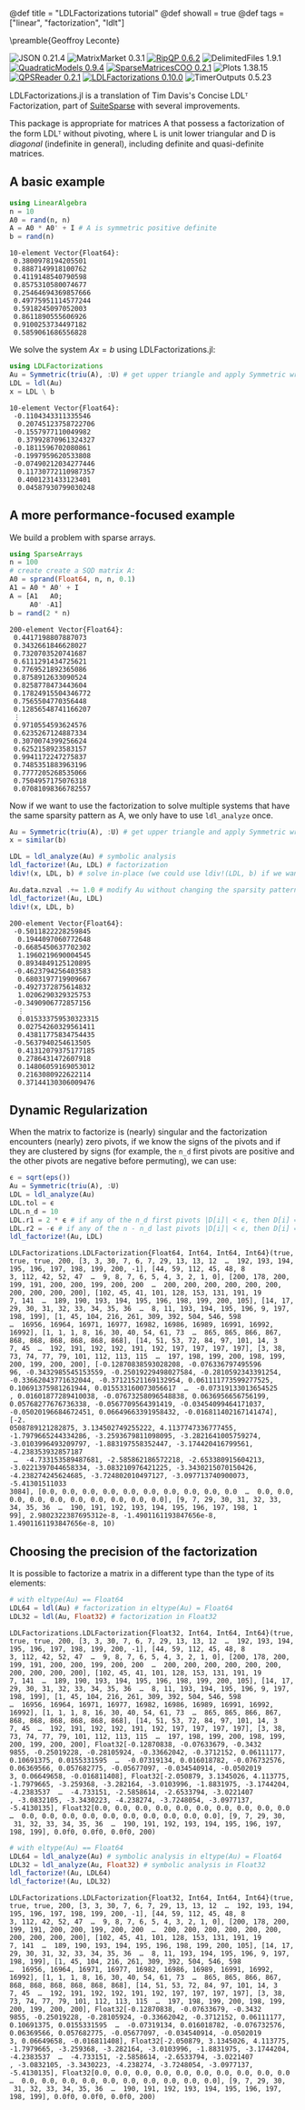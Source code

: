 @def title = "LDLFactorizations tutorial"
@def showall = true
@def tags = ["linear", "factorization", "ldlt"]

\preamble{Geoffroy Leconte}


![JSON 0.21.4](https://img.shields.io/badge/JSON-0.21.4-000?style=flat-square&labelColor=999)
![MatrixMarket 0.3.1](https://img.shields.io/badge/MatrixMarket-0.3.1-000?style=flat-square&labelColor=999)
[![RipQP 0.6.2](https://img.shields.io/badge/RipQP-0.6.2-006400?style=flat-square&labelColor=389826)](https://juliasmoothoptimizers.github.io/RipQP.jl/stable/)
![DelimitedFiles 1.9.1](https://img.shields.io/badge/DelimitedFiles-1.9.1-000?style=flat-square&labelColor=999)
[![QuadraticModels 0.9.4](https://img.shields.io/badge/QuadraticModels-0.9.4-8b0000?style=flat-square&labelColor=cb3c33)](https://juliasmoothoptimizers.github.io/QuadraticModels.jl/stable/)
[![SparseMatricesCOO 0.2.1](https://img.shields.io/badge/SparseMatricesCOO-0.2.1-4b0082?style=flat-square&labelColor=9558b2)](https://juliasmoothoptimizers.github.io/SparseMatricesCOO.jl/stable/)
![Plots 1.38.15](https://img.shields.io/badge/Plots-1.38.15-000?style=flat-square&labelColor=999)
[![QPSReader 0.2.1](https://img.shields.io/badge/QPSReader-0.2.1-8b0000?style=flat-square&labelColor=cb3c33)](https://juliasmoothoptimizers.github.io/QPSReader.jl/stable/)
[![LDLFactorizations 0.10.0](https://img.shields.io/badge/LDLFactorizations-0.10.0-4b0082?style=flat-square&labelColor=9558b2)](https://juliasmoothoptimizers.github.io/LDLFactorizations.jl/stable/)
![TimerOutputs 0.5.23](https://img.shields.io/badge/TimerOutputs-0.5.23-000?style=flat-square&labelColor=999)



LDLFactorizations.jl is a translation of Tim Davis's Concise LDLᵀ Factorization, part of [SuiteSparse](http://faculty.cse.tamu.edu/davis/suitesparse.html) with several improvements.

This package is appropriate for matrices A that possess a factorization of the
form LDLᵀ without pivoting, where L is unit lower triangular and D is *diagonal* (indefinite in general), including definite and quasi-definite matrices.

## A basic example

```julia
using LinearAlgebra
n = 10
A0 = rand(n, n)
A = A0 * A0' + I # A is symmetric positive definite
b = rand(n)
```

```plaintext
10-element Vector{Float64}:
 0.3800978194205501
 0.8887149918100762
 0.4119148540790598
 0.8575310580074677
 0.25464694369857666
 0.49775951114577244
 0.5918245097052003
 0.8611890555606926
 0.9100253734497182
 0.5859061686556828
```





We solve the system $A x = b$ using LDLFactorizations.jl:

```julia
using LDLFactorizations
Au = Symmetric(triu(A), :U) # get upper triangle and apply Symmetric wrapper
LDL = ldl(Au)
x = LDL \ b
```

```plaintext
10-element Vector{Float64}:
 -0.1104343311335546
  0.20745123758722706
 -0.1557977110049982
  0.37992870961324327
 -0.1811596702080861
 -0.1997959620533808
 -0.07490212034277446
  0.11730772110987357
  0.4001231433123401
  0.04587930799030248
```





## A more performance-focused example

We build a problem with sparse arrays.

```julia
using SparseArrays
n = 100
# create create a SQD matrix A:
A0 = sprand(Float64, n, n, 0.1)
A1 = A0 * A0' + I
A = [A1   A0;
     A0' -A1]
b = rand(2 * n)
```

```plaintext
200-element Vector{Float64}:
 0.4417198807887073
 0.3432661846628027
 0.7320703520741687
 0.6111291434725621
 0.7769521892365086
 0.8758912633090524
 0.8258778473443604
 0.17824915504346772
 0.7565504770356448
 0.12856548741166207
 ⋮
 0.9710554593624576
 0.6235267124887334
 0.3070074399256624
 0.6252158923583157
 0.9941172247275837
 0.7485351883963196
 0.7777205268535066
 0.7504957175076318
 0.07081098366782557
```





Now if we want to use the factorization to solve multiple systems that have 
the same sparsity pattern as A, we only have to use `ldl_analyze` once.

```julia
Au = Symmetric(triu(A), :U) # get upper triangle and apply Symmetric wrapper
x = similar(b)

LDL = ldl_analyze(Au) # symbolic analysis
ldl_factorize!(Au, LDL) # factorization
ldiv!(x, LDL, b) # solve in-place (we could use ldiv!(LDL, b) if we want to overwrite b)

Au.data.nzval .+= 1.0 # modify Au without changing the sparsity pattern
ldl_factorize!(Au, LDL) 
ldiv!(x, LDL, b)
```

```plaintext
200-element Vector{Float64}:
 -0.5011822228259845
  0.1944097060772648
 -0.6685450637702302
  1.1960219690004545
  0.8934849125120895
 -0.4623794256403583
  0.6803197719909667
 -0.4927372875614832
  1.0206290329325753
 -0.3490906772857156
  ⋮
  0.015333759530323315
  0.02754260329561411
  0.43811775834754435
 -0.5637940254613505
  0.41312079375177185
  0.2786431472607918
  0.14806059169053012
  0.2163080922622114
  0.37144130306009476
```





## Dynamic Regularization

When the matrix to factorize is (nearly) singular and the factorization encounters (nearly) zero pivots, 
if we know the signs of the pivots and if they are clustered by signs (for example, the 
`n_d` first pivots are positive and the other pivots are negative before permuting), we can use:

```julia
ϵ = sqrt(eps())
Au = Symmetric(triu(A), :U)
LDL = ldl_analyze(Au)
LDL.tol = ϵ
LDL.n_d = 10
LDL.r1 = 2 * ϵ # if any of the n_d first pivots |D[i]| < ϵ, then D[i] = sign(LDL.r1) * max(abs(D[i] + LDL.r1), abs(LDL.r1))
LDL.r2 = -ϵ # if any of the n - n_d last pivots |D[i]| < ϵ, then D[i] = sign(LDL.r2) * max(abs(D[i] + LDL.r2), abs(LDL.r2))
ldl_factorize!(Au, LDL)
```

```plaintext
LDLFactorizations.LDLFactorization{Float64, Int64, Int64, Int64}(true, true, true, 200, [3, 3, 30, 7, 6, 7, 29, 13, 13, 12  …  192, 193, 194, 195, 196, 197, 198, 199, 200, -1], [44, 59, 112, 45, 48, 8
3, 112, 42, 52, 47  …  9, 8, 7, 6, 5, 4, 3, 2, 1, 0], [200, 178, 200, 199, 191, 200, 200, 199, 200, 200  …  200, 200, 200, 200, 200, 200, 200, 200, 200, 200], [102, 45, 41, 101, 128, 153, 131, 191, 19
7, 141  …  189, 190, 193, 194, 195, 196, 198, 199, 200, 105], [14, 17, 29, 30, 31, 32, 33, 34, 35, 36  …  8, 11, 193, 194, 195, 196, 9, 197, 198, 199], [1, 45, 104, 216, 261, 309, 392, 504, 546, 598  
…  16956, 16964, 16971, 16977, 16982, 16986, 16989, 16991, 16992, 16992], [1, 1, 1, 8, 16, 30, 40, 54, 61, 73  …  865, 865, 866, 867, 868, 868, 868, 868, 868, 868], [14, 51, 53, 72, 84, 97, 101, 14, 3
7, 45  …  192, 191, 192, 192, 191, 192, 197, 197, 197, 197], [3, 38, 73, 74, 77, 79, 101, 112, 113, 115  …  197, 198, 199, 200, 198, 199, 200, 199, 200, 200], [-0.12870838593028208, -0.076336797495596
96, -0.3432985545153559, -0.25019229498027584, -0.2810592343391254, -0.33662043771632044, -0.37121521169132954, 0.061111773599277525, 0.10691375981261944, 0.015533160073056617  …  -0.07319133013654525
, 0.01601877289410038, -0.07673258096548838, 0.0636956656756199, 0.05768277676736338, -0.0567709564391419, -0.03454099464171037, -0.05020196684672451, 0.06649663391958432, -0.016811402167141474], [-2.
0508789121282875, 3.134502749255222, 4.1137747336777455, -1.7979665244334286, -3.2593679811098095, -3.2821641005759274, -3.0103996493209797, -1.883197558352447, -3.174420416799561, -4.238353932857187 
 …  -4.733153589487681, -2.585862186572218, -2.653380915604213, -3.0221397044658334, -3.083210976421225, -3.3430215070150426, -4.238274245624685, -3.724802010497127, -3.097713740900073, -5.41301511033
3084], [0.0, 0.0, 0.0, 0.0, 0.0, 0.0, 0.0, 0.0, 0.0, 0.0  …  0.0, 0.0, 0.0, 0.0, 0.0, 0.0, 0.0, 0.0, 0.0, 0.0], [9, 7, 29, 30, 31, 32, 33, 34, 35, 36  …  190, 191, 192, 193, 194, 195, 196, 197, 198, 1
99], 2.9802322387695312e-8, -1.4901161193847656e-8, 1.4901161193847656e-8, 10)
```





## Choosing the precision of the factorization

It is possible to factorize a matrix in a different type than the type of its elements:

```julia
# with eltype(Au) == Float64
LDL64 = ldl(Au) # factorization in eltype(Au) = Float64
LDL32 = ldl(Au, Float32) # factorization in Float32
```

```plaintext
LDLFactorizations.LDLFactorization{Float32, Int64, Int64, Int64}(true, true, true, 200, [3, 3, 30, 7, 6, 7, 29, 13, 13, 12  …  192, 193, 194, 195, 196, 197, 198, 199, 200, -1], [44, 59, 112, 45, 48, 8
3, 112, 42, 52, 47  …  9, 8, 7, 6, 5, 4, 3, 2, 1, 0], [200, 178, 200, 199, 191, 200, 200, 199, 200, 200  …  200, 200, 200, 200, 200, 200, 200, 200, 200, 200], [102, 45, 41, 101, 128, 153, 131, 191, 19
7, 141  …  189, 190, 193, 194, 195, 196, 198, 199, 200, 105], [14, 17, 29, 30, 31, 32, 33, 34, 35, 36  …  8, 11, 193, 194, 195, 196, 9, 197, 198, 199], [1, 45, 104, 216, 261, 309, 392, 504, 546, 598  
…  16956, 16964, 16971, 16977, 16982, 16986, 16989, 16991, 16992, 16992], [1, 1, 1, 8, 16, 30, 40, 54, 61, 73  …  865, 865, 866, 867, 868, 868, 868, 868, 868, 868], [14, 51, 53, 72, 84, 97, 101, 14, 3
7, 45  …  192, 191, 192, 192, 191, 192, 197, 197, 197, 197], [3, 38, 73, 74, 77, 79, 101, 112, 113, 115  …  197, 198, 199, 200, 198, 199, 200, 199, 200, 200], Float32[-0.12870838, -0.07633679, -0.3432
9855, -0.25019228, -0.28105924, -0.33662042, -0.3712152, 0.06111177, 0.10691375, 0.0155331595  …  -0.07319134, 0.016018782, -0.076732576, 0.06369566, 0.057682775, -0.05677097, -0.034540914, -0.0502019
3, 0.06649658, -0.016811408], Float32[-2.050879, 3.1345026, 4.113775, -1.7979665, -3.259368, -3.282164, -3.0103996, -1.8831975, -3.1744204, -4.2383537  …  -4.733151, -2.5858614, -2.6533794, -3.0221407
, -3.0832105, -3.3430223, -4.238274, -3.7248054, -3.0977137, -5.4130135], Float32[0.0, 0.0, 0.0, 0.0, 0.0, 0.0, 0.0, 0.0, 0.0, 0.0  …  0.0, 0.0, 0.0, 0.0, 0.0, 0.0, 0.0, 0.0, 0.0, 0.0], [9, 7, 29, 30,
 31, 32, 33, 34, 35, 36  …  190, 191, 192, 193, 194, 195, 196, 197, 198, 199], 0.0f0, 0.0f0, 0.0f0, 200)
```



```julia
# with eltype(Au) == Float64
LDL64 = ldl_analyze(Au) # symbolic analysis in eltype(Au) = Float64
LDL32 = ldl_analyze(Au, Float32) # symbolic analysis in Float32
ldl_factorize!(Au, LDL64)
ldl_factorize!(Au, LDL32)
```

```plaintext
LDLFactorizations.LDLFactorization{Float32, Int64, Int64, Int64}(true, true, true, 200, [3, 3, 30, 7, 6, 7, 29, 13, 13, 12  …  192, 193, 194, 195, 196, 197, 198, 199, 200, -1], [44, 59, 112, 45, 48, 8
3, 112, 42, 52, 47  …  9, 8, 7, 6, 5, 4, 3, 2, 1, 0], [200, 178, 200, 199, 191, 200, 200, 199, 200, 200  …  200, 200, 200, 200, 200, 200, 200, 200, 200, 200], [102, 45, 41, 101, 128, 153, 131, 191, 19
7, 141  …  189, 190, 193, 194, 195, 196, 198, 199, 200, 105], [14, 17, 29, 30, 31, 32, 33, 34, 35, 36  …  8, 11, 193, 194, 195, 196, 9, 197, 198, 199], [1, 45, 104, 216, 261, 309, 392, 504, 546, 598  
…  16956, 16964, 16971, 16977, 16982, 16986, 16989, 16991, 16992, 16992], [1, 1, 1, 8, 16, 30, 40, 54, 61, 73  …  865, 865, 866, 867, 868, 868, 868, 868, 868, 868], [14, 51, 53, 72, 84, 97, 101, 14, 3
7, 45  …  192, 191, 192, 192, 191, 192, 197, 197, 197, 197], [3, 38, 73, 74, 77, 79, 101, 112, 113, 115  …  197, 198, 199, 200, 198, 199, 200, 199, 200, 200], Float32[-0.12870838, -0.07633679, -0.3432
9855, -0.25019228, -0.28105924, -0.33662042, -0.3712152, 0.06111177, 0.10691375, 0.0155331595  …  -0.07319134, 0.016018782, -0.076732576, 0.06369566, 0.057682775, -0.05677097, -0.034540914, -0.0502019
3, 0.06649658, -0.016811408], Float32[-2.050879, 3.1345026, 4.113775, -1.7979665, -3.259368, -3.282164, -3.0103996, -1.8831975, -3.1744204, -4.2383537  …  -4.733151, -2.5858614, -2.6533794, -3.0221407
, -3.0832105, -3.3430223, -4.238274, -3.7248054, -3.0977137, -5.4130135], Float32[0.0, 0.0, 0.0, 0.0, 0.0, 0.0, 0.0, 0.0, 0.0, 0.0  …  0.0, 0.0, 0.0, 0.0, 0.0, 0.0, 0.0, 0.0, 0.0, 0.0], [9, 7, 29, 30,
 31, 32, 33, 34, 35, 36  …  190, 191, 192, 193, 194, 195, 196, 197, 198, 199], 0.0f0, 0.0f0, 0.0f0, 200)
```

